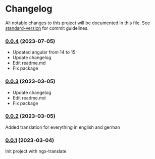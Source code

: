 # Changelog

All notable changes to this project will be documented in this file. See [standard-version](https://github.com/conventional-changelog/standard-version) for commit guidelines.

### [0.0.4]() (2023-07-05)
* Updated angular from 14 to 15
* Update changelog
* Edit readme.md
* Fix package
### [0.0.3]() (2023-03-05)
* Update changelog
* Edit readme.md
* Fix package
### [0.0.2]() (2023-03-05)
Added translation for everything in english and german
### [0.0.1]() (2023-03-04)
Init project with ngx-translate
